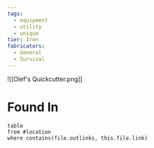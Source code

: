 ```yaml
---
tags:
  - equipment
  - utility
  - unique
tier: Iron
fabricators:
  - General
  - Survival
---
```

![[Olef's Quickcutter.png]]
# Found In
```dataview
table
from #location 
where contains(file.outlinks, this.file.link)
```
